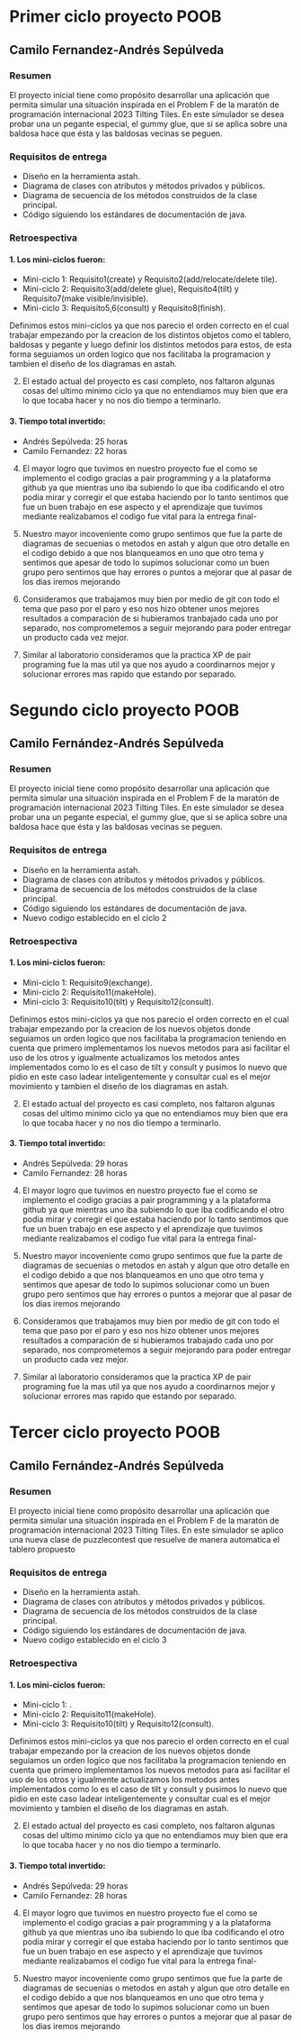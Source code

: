 # Primer ciclo proyecto POOB
## Camilo Fernandez-Andrés Sepúlveda
### Resumen
El proyecto inicial tiene como propósito desarrollar una aplicación que permita simular una
situación inspirada en el Problem F de la maratón de programación internacional 2023 Tilting
Tiles. En este simulador se desea probar una un pegante especial, el gummy glue, que si se
aplica sobre una baldosa hace que ésta y las baldosas vecinas se peguen.

### Requisitos de entrega
- Diseño en la herramienta astah.
- Diagrama de clases con atributos y métodos privados y públicos.
- Diagrama de secuencia de los métodos construidos de la clase principal.
- Código siguiendo los estándares de documentación de java.

### Retroespectiva
#### 1. Los mini-ciclos fueron:
- Mini-ciclo 1: Requisito1(create) y Requisito2(add/relocate/delete tile).
- Mini-ciclo 2: Requisito3(add/delete glue), Requisito4(tilt) y Requisito7(make visible/invisible).
- Mini-ciclo 3: Requisito5,6(consult) y Requisito8(finish).

Definimos estos mini-ciclos ya que nos parecio el orden correcto en el cual trabajar empezando por la creacion de los distintos objetos como el tablero, baldosas y pegante y luego definir los distintos metodos para estos, de esta forma
seguiamos un orden logico que nos facilitaba la programacion y tambien el diseño de los diagramas en astah.

2. El estado actual del proyecto es casi completo, nos faltaron algunas cosas del ultimo minimo ciclo ya
   que no entendiamos muy bien que era lo que tocaba hacer y no nos dio tiempo a terminarlo.

#### 3. Tiempo total invertido:
- Andrés Sepúlveda: 25 horas
- Camilo Fernandez: 22 horas

4. El mayor logro que tuvimos en nuestro proyecto fue el como se implemento el codigo gracias a pair programming y a la plataforma github ya que mientras uno iba subiendo lo que iba codificando el otro podia mirar y corregir el que estaba haciendo por lo tanto sentimos que fue un buen trabajo en ese aspecto y el aprendizaje que tuvimos mediante realizabamos el codigo fue vital para la entrega final-

5. Nuestro mayor incoveniente como grupo sentimos que fue la parte de diagramas de secuenias o metodos en astah y algun que otro detalle en el codigo debido a que nos blanqueamos en uno que otro tema y sentimos que apesar de todo lo supimos solucionar como un buen grupo pero sentimos que hay errores o puntos a mejorar que al pasar de los dias iremos mejorando

6. Consideramos que trabajamos muy bien por medio de git con todo el tema que paso por el paro
   y eso nos hizo obtener unos mejores resultados a comparación de si hubieramos tranbajado cada uno
   por separado, nos comprometemos a seguir mejorando para poder entregar un producto cada vez mejor.

7. Similar al laboratorio consideramos que la practica XP de pair programing fue la mas util ya que nos ayudo
   a coordinarnos mejor y solucionar errores mas rapido que estando por separado. 
   
# Segundo ciclo proyecto POOB
## Camilo Fernández-Andrés Sepúlveda
### Resumen
El proyecto inicial tiene como propósito desarrollar una aplicación que permita simular una
situación inspirada en el Problem F de la maratón de programación internacional 2023 Tilting
Tiles. En este simulador se desea probar una un pegante especial, el gummy glue, que si se
aplica sobre una baldosa hace que ésta y las baldosas vecinas se peguen.

### Requisitos de entrega
- Diseño en la herramienta astah.
- Diagrama de clases con atributos y métodos privados y públicos.
- Diagrama de secuencia de los métodos construidos de la clase principal.
- Código siguiendo los estándares de documentación de java.
- Nuevo codigo establecido en el ciclo 2

### Retroespectiva
#### 1. Los mini-ciclos fueron:
- Mini-ciclo 1: Requisito9(exchange).
- Mini-ciclo 2: Requisito11(makeHole).
- Mini-ciclo 3: Requisito10(tilt) y Requisito12(consult).

Definimos estos mini-ciclos ya que nos parecio el orden correcto en el cual trabajar empezando por la creacion de los nuevos objetos donde seguiamos un orden logico que nos facilitaba la programacion teniendo en cuenta que primero implementamos los nuevos metodos para asi facilitar el uso de los otros y igualmente actualizamos los metodos antes implementados como lo es el caso de tilt y consult y pusimos lo nuevo que pidio en este caso ladear inteligentemente y consultar cual es el mejor movimiento y tambien el diseño de los diagramas en astah.

2. El estado actual del proyecto es casi completo, nos faltaron algunas cosas del ultimo minimo ciclo ya
   que no entendiamos muy bien que era lo que tocaba hacer y no nos dio tiempo a terminarlo.

#### 3. Tiempo total invertido:
- Andrés Sepúlveda: 29 horas
- Camilo Fernandez: 28 horas

4. El mayor logro que tuvimos en nuestro proyecto fue el como se implemento el codigo gracias a pair programming y a la plataforma github ya que mientras uno iba subiendo lo que iba codificando el otro podia mirar y corregir el que estaba haciendo por lo tanto sentimos que fue un buen trabajo en ese aspecto y el aprendizaje que tuvimos mediante realizabamos el codigo fue vital para la entrega final-

5. Nuestro mayor incoveniente como grupo sentimos que fue la parte de diagramas de secuenias o metodos en astah y algun que otro detalle en el codigo debido a que nos blanqueamos en uno que otro tema y sentimos que apesar de todo lo supimos solucionar como un buen grupo pero sentimos que hay errores o puntos a mejorar que al pasar de los dias iremos mejorando

6. Consideramos que trabajamos muy bien por medio de git con todo el tema que paso por el paro y eso nos hizo obtener unos mejores resultados a comparación de si hubieramos trabajado cada uno por separado, nos comprometemos a seguir mejorando para poder entregar un producto cada vez mejor.

7. Similar al laboratorio consideramos que la practica XP de pair programing fue la mas util ya que nos ayudo a coordinarnos mejor y solucionar errores mas rapido que estando por separado.

# Tercer ciclo proyecto POOB
## Camilo Fernández-Andrés Sepúlveda
### Resumen
El proyecto inicial tiene como propósito desarrollar una aplicación que permita simular una
situación inspirada en el Problem F de la maratón de programación internacional 2023 Tilting
Tiles. En este simulador se aplico una nueva clase de puzzlecontest que resuelve de manera automatica el tablero propuesto

### Requisitos de entrega
- Diseño en la herramienta astah.
- Diagrama de clases con atributos y métodos privados y públicos.
- Diagrama de secuencia de los métodos construidos de la clase principal.
- Código siguiendo los estándares de documentación de java.
- Nuevo codigo establecido en el ciclo 3

### Retroespectiva
#### 1. Los mini-ciclos fueron:
- Mini-ciclo 1: .
- Mini-ciclo 2: Requisito11(makeHole).
- Mini-ciclo 3: Requisito10(tilt) y Requisito12(consult).

Definimos estos mini-ciclos ya que nos parecio el orden correcto en el cual trabajar empezando por la creacion de los nuevos objetos donde seguiamos un orden logico que nos facilitaba la programacion teniendo en cuenta que primero implementamos los nuevos metodos para asi facilitar el uso de los otros y igualmente actualizamos los metodos antes implementados como lo es el caso de tilt y consult y pusimos lo nuevo que pidio en este caso ladear inteligentemente y consultar cual es el mejor movimiento y tambien el diseño de los diagramas en astah.

2. El estado actual del proyecto es casi completo, nos faltaron algunas cosas del ultimo minimo ciclo ya
   que no entendiamos muy bien que era lo que tocaba hacer y no nos dio tiempo a terminarlo.

#### 3. Tiempo total invertido:
- Andrés Sepúlveda: 29 horas
- Camilo Fernandez: 28 horas

4. El mayor logro que tuvimos en nuestro proyecto fue el como se implemento el codigo gracias a pair programming y a la plataforma github ya que mientras uno iba subiendo lo que iba codificando el otro podia mirar y corregir el que estaba haciendo por lo tanto sentimos que fue un buen trabajo en ese aspecto y el aprendizaje que tuvimos mediante realizabamos el codigo fue vital para la entrega final-

5. Nuestro mayor incoveniente como grupo sentimos que fue la parte de diagramas de secuenias o metodos en astah y algun que otro detalle en el codigo debido a que nos blanqueamos en uno que otro tema y sentimos que apesar de todo lo supimos solucionar como un buen grupo pero sentimos que hay errores o puntos a mejorar que al pasar de los dias iremos mejorando

